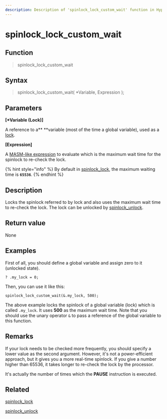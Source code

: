 ```yaml
---
description: Description of 'spinlock_lock_custom_wait' function in HyperDbg Scripts
---
```


# spinlock_lock_custom_wait

## Function

> spinlock_lock_custom_wait

## Syntax

> spinlock_lock_custom_wait( \*Variable, Expression );

## Parameters

**\[\*Variable (Lock)]**

A reference to a** **variable (most of the time a global variable), used as a [lock](https://en.wikipedia.org/wiki/Spinlock).

**\[Expression]**

A [MASM-like expression](https://docs.hyperdbg.org/commands/scripting-language/assumptions-and-evaluations) to evaluate which is the maximum wait time for the spinlock to re-check the lock.

{% hint style="info" %}
By default in [spinlock_lock](https://docs.hyperdbg.org/commands/scripting-language/functions/spinlocks/spinlock_lock), the maximum waiting time is **`65536`**.
{% endhint %}

## Description

Locks the spinlock referred to by lock and also uses the maximum wait time to re-check the lock. The lock can be unlocked by [spinlock_unlock](https://docs.hyperdbg.org/commands/scripting-language/functions/spinlocks/spinlock_unlock).

## Return value

None

## Examples

First of all, you should define a global variable and assign zero to it (unlocked state).

`? .my_lock = 0;`

Then, you can use it like this:

`spinlock_lock_custom_wait(&.my_lock, 500);`

The above example locks the spinlock of a global variable (lock) which is called `.my_lock`. It uses **500** as the maximum wait time. Note that you should use the unary operator `&` to pass a reference of the global variable to this function.

## **Remarks**

If your lock needs to be checked more frequently, you should specify a lower value as the second argument. However, it's not a power-efficient approach, but it gives you a more real-time spinlock. If you give a number higher than 65536, it takes longer to re-check the lock by the processor.

It's actually the number of times which the **PAUSE** instruction is executed.

## Related

[spinlock_lock](https://docs.hyperdbg.org/commands/scripting-language/functions/spinlocks/spinlock_lock)

[spinlock_unlock](https://docs.hyperdbg.org/commands/scripting-language/functions/spinlocks/spinlock_unlock)
